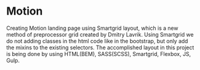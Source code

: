 # Motion
Creating Motion landing page using Smartgrid layout, which is a new method of  preprocessor grid created by Dmitry Lavrik. Using Smartgrid we do not adding classes in the html code like in the bootstrap, but only add the mixins to the existing selectors. The accomplished layout in this project is being done by using HTML(BEM), SASS(SCSS), Smartgrid, Flexbox, JS,  Gulp.
